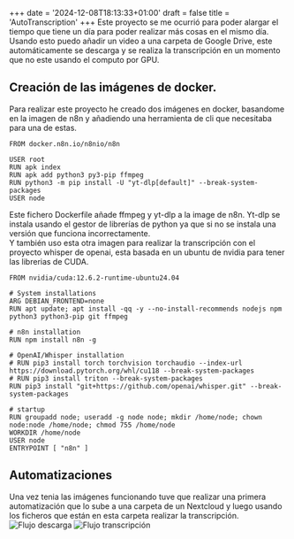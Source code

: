 +++
date = '2024-12-08T18:13:33+01:00'
draft = false
title = 'AutoTranscription'
+++
Este proyecto se me ocurrió para poder alargar el tiempo que tiene un día para poder realizar más cosas en el mismo día. Usando esto puedo añadir un video a una carpeta de Google Drive, este automáticamente se descarga y se realiza la transcripción en un momento que no este usando el computo por GPU.
## Creación de las imágenes de docker.
Para realizar este proyecto he creado dos imágenes en docker, basandome en la imagen de n8n y añadiendo una herramienta de cli que necesitaba para una de estas.
``` [Dockerfile]
FROM docker.n8n.io/n8nio/n8n

USER root
RUN apk index
RUN apk add python3 py3-pip ffmpeg
RUN python3 -m pip install -U "yt-dlp[default]" --break-system-packages
USER node
```
Este fichero Dockerfile añade ffmpeg y yt-dlp a la image de n8n. Yt-dlp se instala usando el gestor de librerías de python ya que si no se instala una versión que funciona incorrectamente.  
Y también uso esta otra imagen para realizar la transcripción con el proyecto whisper de openai, esta basada en un ubuntu de nvidia para tener las librerias de CUDA.
``` [Dockerfile]
FROM nvidia/cuda:12.6.2-runtime-ubuntu24.04

# System installations
ARG DEBIAN_FRONTEND=none
RUN apt update; apt install -qq -y --no-install-recommends nodejs npm python3 python3-pip git ffmpeg

# n8n installation
RUN npm install n8n -g

# OpenAI/Whisper installation
# RUN pip3 install torch torchvision torchaudio --index-url https://download.pytorch.org/whl/cu118 --break-system-packages
# RUN pip3 install triton --break-system-packages
RUN pip3 install "git+https://github.com/openai/whisper.git" --break-system-packages

# startup
RUN groupadd node; useradd -g node node; mkdir /home/node; chown node:node /home/node; chmod 755 /home/node
WORKDIR /home/node
USER node
ENTRYPOINT [ "n8n" ]
```
## Automatizaciones
Una vez tenia las imágenes funcionando tuve que realizar una primera automatización que lo sube a una carpeta de un Nextcloud y luego usando los ficheros que están en esta carpeta realizar la transcripción.
![Flujo descarga](/images/Flujo2.png "Flujo descarga")
![Flujo transcripción](/images/Flujo1.png "Flujo transcripción")
